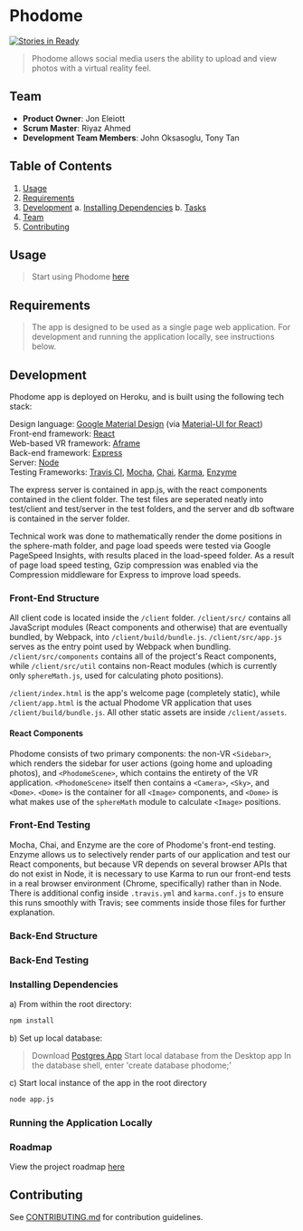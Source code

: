 # Phodome
[![Stories in Ready](https://badge.waffle.io/apologeticcookie/apologeticcookie.png?label=ready&title=Ready)](https://waffle.io/apologeticcookie/apologeticcookie)

> Phodome allows social media users the ability to upload and view photos with a virtual reality feel.

## Team

  - __Product Owner__: Jon Eleiott
  - __Scrum Master__: Riyaz Ahmed
  - __Development Team Members__: John Oksasoglu, Tony Tan

## Table of Contents

1. [Usage](#usage)
2. [Requirements](#requirements)
3. [Development](#development)
    a. [Installing Dependencies](#installing-dependencies)
    b. [Tasks](#tasks)
4. [Team](#team)
5. [Contributing](#contributing)

## Usage

> Start using Phodome [here](https://phodome.herokuapp.com/)

## Requirements

> The app is designed to be used as a single page web application. For development and running the application locally, see instructions below.

## Development

Phodome app is deployed on Heroku, and is built using the following tech stack:

Design language: [Google Material Design](https://material.google.com) (via [Material-UI for React](http://www.material-ui.com/))  
Front-end framework: [React](https://facebook.github.io/react/)  
Web-based VR framework: [Aframe](https://aframe.io/)  
Back-end framework: [Express](https://expressjs.com/)  
Server: [Node](https://nodejs.org)  
Testing Frameworks: [Travis CI](https://travis-ci.org/), [Mocha](https://mochajs.org/), [Chai](http://chaijs.com/), [Karma](https://karma-runner.github.io), [Enzyme](http://airbnb.io/enzyme/)  

The express server is contained in app.js, with the react components contained in the client folder. The test files are seperated neatly into test/client and test/server in the test folders, and the server and db software is contained in the server folder.

Technical work was done to mathematically render the dome positions in the sphere-math folder, and page load speeds were tested via Google PageSpeed Insights, with results placed in the load-speed folder. As a result of page load speed testing, Gzip compression was enabled via the Compression middleware for Express to improve load speeds.

### Front-End Structure

All client code is located inside the `/client` folder. `/client/src/` contains all JavaScript modules (React components and otherwise) that are eventually bundled, by Webpack, into `/client/build/bundle.js`. `/client/src/app.js` serves as the entry point used by Webpack when bundling. `/client/src/components` contains all of the project's React components, while `/client/src/util` contains non-React modules (which is currently only `sphereMath.js`, used for calculating photo positions).

`/client/index.html` is the app's welcome page (completely static), while `/client/app.html` is the actual Phodome VR application that uses `/client/build/bundle.js`. All other static assets are inside `/client/assets`.

#### React Components

Phodome consists of two primary components: the non-VR `<Sidebar>`, which renders the sidebar for user actions (going home and uploading photos), and `<PhodomeScene>`, which contains the entirety of the VR application. `<PhodomeScene>` itself then contains a `<Camera>`, `<Sky>`, and `<Dome>`. `<Dome>` is the container for all `<Image>` components, and `<Dome>` is what makes use of the `sphereMath` module to calculate `<Image>` positions.

### Front-End Testing

Mocha, Chai, and Enzyme are the core of Phodome's front-end testing. Enzyme allows us to selectively render parts of our application and test our React components, but because VR depends on several browser APIs that do not exist in Node, it is necessary to use Karma to run our front-end tests in a real browser environment (Chrome, specifically) rather than in Node. There is additional config inside `.travis.yml` and `karma.conf.js` to ensure this runs smoothly with Travis; see comments inside those files for further explanation.

### Back-End Structure

### Back-End Testing


### Installing Dependencies

a) From within the root directory:

```sh
npm install
```

b) Set up local database:
> Download [Postgres App](http://postgresapp.com/)
> Start local database from the Desktop app
> In the database shell, enter 'create database phodome;'

c) Start local instance of the app in the root directory

```sh
node app.js
```


### Running the Application Locally

### Roadmap

View the project roadmap [here](https://github.com/apologeticcookie/apologeticcookie/issues)


## Contributing

See [CONTRIBUTING.md](CONTRIBUTING.md) for contribution guidelines.
